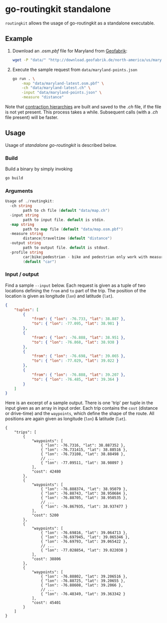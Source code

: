 # go-routingkit standalone

`routingkit` allows the usage of go-routingkit as a standalone executable.

## Example

1. Download an _.osm.pbf_ file for Maryland from [Geofabrik](http://download.geofabrik.de/):

    ```bash
    wget -P "data/" "http://download.geofabrik.de/north-america/us/maryland-latest.osm.pbf"
    ```

1. Execute the sample request from `data/maryland-points.json`

    ```bash
    go run . \
        -map "data/maryland-latest.osm.pbf" \
        -ch "data/maryland-latest.ch" \
        -input "data/maryland-points.json" \
        -measure "distance"
    ```

Note that [contraction hierarchies][ch] are built and saved to the _.ch_ file,
if the file is not yet present. This process takes a while. Subsequent calls
(with a _.ch_ file present) will be faster.

## Usage

Usage of _standalone go-routingkit_ is described below.

### Build

Build a binary by simply invoking

```bash
go build
```

### Arguments

```go
Usage of ./routingkit:
  -ch string
        path to ch file (default "data/map.ch")
  -input string
        path to input file. default is stdin.
  -map string
        path to map file (default "data/map.osm.pbf")
  -measure string
        distance|traveltime (default "distance")
  -output string
        path to output file. default is stdout.
  -profile string
        car|bike|pedestrian - bike and pedestrian only work with measure=distance
        (default "car")
```

### Input / output

Find a sample `--input` below. Each request is given as a tuple of two locations
defining the `from` and `to` part of the trip. The position of the location is
given as longitude (`lon`) and latitude (`lat`).

```json
{
    "tuples": [
        {
            "from": { "lon": -76.733, "lat": 38.887 },
            "to": { "lon": -77.095, "lat": 38.981 }
        },
        {
            "from": { "lon": -76.888, "lat": 38.951 },
            "to": { "lon": -76.868, "lat": 38.938 }
        },
        {
            "from": { "lon": -76.698, "lat": 39.065 },
            "to": { "lon": -77.029, "lat": 39.022 }
        },
        {
            "from": { "lon": -76.888, "lat": 39.207 },
            "to": { "lon": -76.485, "lat": 39.364 }
        }
    ]
}
```

Here is an excerpt of a sample output. There is one 'trip' per tuple in the
input given as an array in input order. Each trip contains the `cost` (distance
or drive-time) and the `waypoints`, which define the shape of the route. All
positions are again given as longitude (`lon`) & latitude (`lat`).

```jsonc
{
    "trips": [
        {
            "waypoints": [
                { "lon": -76.7316, "lat": 38.887352 },
                { "lon": -76.731415, "lat": 38.88516 },
                { "lon": -76.73108, "lat": 38.88498 },
                // ...
                { "lon": -77.09511, "lat": 38.98097 }
            ],
            "cost": 42480
        },
        {
            "waypoints": [
                { "lon": -76.888374, "lat": 38.95079 },
                { "lon": -76.88743, "lat": 38.950684 },
                { "lon": -76.88705, "lat": 38.950535 },
                // ...
                { "lon": -76.867935, "lat": 38.937477 }
            ],
            "cost": 5200
        },
        {
            "waypoints": [
                { "lon": -76.69816, "lat": 39.064713 },
                { "lon": -76.697945, "lat": 39.065346 },
                { "lon": -76.69793, "lat": 39.065422 },
                // ...
                { "lon": -77.028854, "lat": 39.022038 }
            ],
            "cost": 38806
        },
        {
            "waypoints": [
                { "lon": -76.88802, "lat": 39.206516 },
                { "lon": -76.88725, "lat": 39.20655 },
                { "lon": -76.88608, "lat": 39.2066 },
                // ...
                { "lon": -76.48349, "lat": 39.363342 }
            ],
            "cost": 45401
        }
    ]
}
```

[ch]: https://en.wikipedia.org/wiki/Contraction_hierarchies
